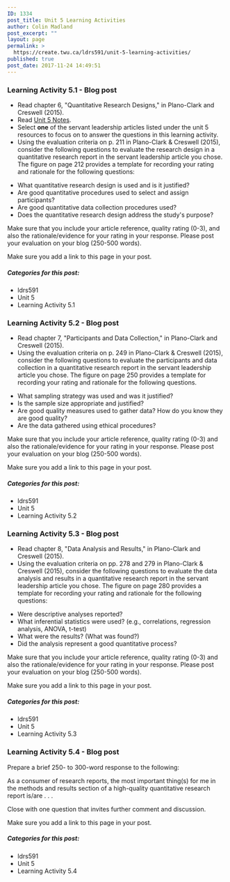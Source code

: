 ```yaml
---
ID: 1334
post_title: Unit 5 Learning Activities
author: Colin Madland
post_excerpt: ""
layout: page
permalink: >
  https://create.twu.ca/ldrs591/unit-5-learning-activities/
published: true
post_date: 2017-11-24 14:49:51
---
```

<h3>Learning Activity 5.1 - Blog post</h3>

<ul>
<li>Read chapter 6, "Quantitative Research Designs," in Plano-Clark and Creswell (2015).</li>
<li>Read <a href="https://create.twu.ca/ldrs591/unit-5-notes/">Unit 5 Notes</a>.</li>
<li>Select <strong>one</strong> of the servant leadership articles listed under the unit 5 resources to focus on to answer the questions in this learning activity.</li>
<li>Using the evaluation criteria on p. 211 in Plano-Clark &amp; Creswell (2015), consider the following questions to evaluate the research design in a quantitative research report in the servant leadership article you chose. The figure on page 212 provides a template for recording your rating and rationale for the following questions:</li>
</ul>

<ul>
    <li>What quantitative research design is used and is it justified?</li>
    <li>Are good quantitative procedures used to select and assign participants?</li>
    <li>Are good quantitative data collection procedures used?</li>
    <li>Does the quantitative research design address the study's purpose?</li>
</ul>

Make sure that you include your article reference, quality rating (0-3), and also the rationale/evidence for your rating in your response. Please post your evaluation on your blog (250-500 words).

Make sure you add a link to this page in your post.

<h5>Categories for this post:</h5>

<ul>
<li>ldrs591</li>
<li>Unit 5</li>
<li>Learning Activity 5.1</li>
</ul>

<h3>Learning Activity 5.2 - Blog post</h3>

<ul>
<li>Read chapter 7, "Participants and Data Collection," in Plano-Clark and Creswell (2015).</li>
<li>Using the evaluation criteria on p. 249 in Plano-Clark &amp; Creswell (2015), consider the following questions to evaluate the participants and data collection in a quantitative research report in the servant leadership article you chose. The figure on page 250 provides a template for recording your rating and rationale for the following questions.</li>
</ul>

<ul>
    <li>What sampling strategy was used and was it justified?</li>
    <li>Is the sample size appropriate and justified?</li>
    <li>Are good quality measures used to gather data? How do you know they are good quality?</li>
    <li>Are the data gathered using ethical procedures?</li>
</ul>

Make sure that you include your article reference, quality rating (0-3) and also the rationale/evidence for your rating in your response. Please post your evaluation on your blog (250-500 words).

Make sure you add a link to this page in your post.

<h5>Categories for this post:</h5>

<ul>
<li>ldrs591</li>
<li>Unit 5</li>
<li>Learning Activity 5.2</li>
</ul>

<h3>Learning Activity 5.3 - Blog post</h3>

<ul>
<li>Read chapter 8, "Data Analysis and Results," in Plano-Clark and Creswell (2015).</li>
<li>Using the evaluation criteria on pp. 278 and 279 in Plano-Clark &amp; Creswell (2015), consider the following questions to evaluate the data analysis and results in a quantitative research report in the servant leadership article you chose. The figure on page 280 provides a template for recording your rating and rationale for the following questions:</li>
</ul>

<ul>
    <li>Were descriptive analyses reported?</li>
    <li>What inferential statistics were used? (e.g., correlations, regression analysis, ANOVA, t-test)</li>
    <li>What were the results? (What was found?)</li>
    <li>Did the analysis represent a good quantitative process?</li>
</ul>

Make sure that you include your article reference, quality rating (0-3) and also the rationale/evidence for your rating in your response. Please post your evaluation on your blog (250-500 words).

Make sure you add a link to this page in your post.

<h5>Categories for this post:</h5>

<ul>
<li>ldrs591</li>
<li>Unit 5</li>
<li>Learning Activity 5.3</li>
</ul>

<h3>Learning Activity 5.4 - Blog post</h3>

Prepare a brief 250- to 300-word response to the following:

As a consumer of research reports, the most important thing(s) for me in the methods and results section of a high-quality quantitative research report is/are . . .

Close with one question that invites further comment and discussion.

Make sure you add a link to this page in your post.

<h5>Categories for this post:</h5>

<ul>
<li>ldrs591</li>
<li>Unit 5</li>
<li>Learning Activity 5.4</li>
</ul>